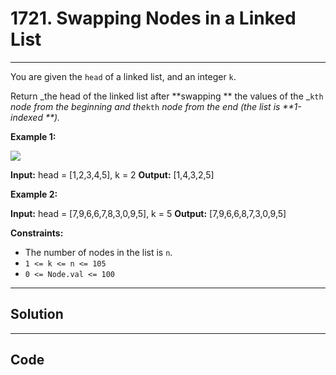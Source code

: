 # 1721. Swapping Nodes in a Linked List

---

You are given the `head` of a linked list, and an integer `k`.

Return _the head of the linked list after **swapping ** the values of the _`kth` _node from the beginning and the_`kth` _node from the end (the list is **1-indexed **)._

 

**Example 1:**

![](https://assets.leetcode.com/uploads/2020/09/21/linked1.jpg)


**Input:** head = [1,2,3,4,5], k = 2
**Output:** [1,4,3,2,5]


**Example 2:**


**Input:** head = [7,9,6,6,7,8,3,0,9,5], k = 5
**Output:** [7,9,6,6,8,7,3,0,9,5]


 

**Constraints:**

  * The number of nodes in the list is `n`.
  * `1 <= k <= n <= 105`
  * `0 <= Node.val <= 100`

---

## Solution



---

## Code
```python


```